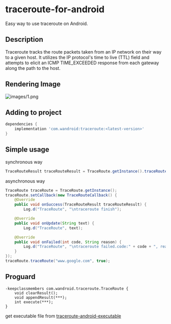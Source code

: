 # traceroute-for-android 
Easy way to use traceroute on Android.

## Description

Traceroute tracks the route packets taken from an IP network on their way to a given host. It utilizes the IP protocol's time to live (TTL) field and attempts to elicit an ICMP TIME_EXCEEDED response from each gateway along the path to the host.

## Rendering Image

![images/1.png](images/1.png)

## Adding to project

```groovy
dependencies {
    implementation 'com.wandroid:traceroute:<latest-version>'
}
```

## Simple usage

synchronous way

```java
TraceRouteResult traceRouteResult = TraceRoute.getInstance().traceRoute("www.google.com");
```

asynchronous way

```java
TraceRoute traceRoute = TraceRoute.getInstance();
traceRoute.setCallback(new TraceRouteCallback() {
    @Override
    public void onSuccess(TraceRouteResult traceRouteResult) {
        Log.d("TraceRoute", "\ntraceroute finish");

    @Override
    public void onUpdate(String text) {
        Log.d("TraceRoute", text);

    @Override
    public void onFailed(int code, String reason) {
        Log.d("TraceRoute", "\ntraceroute failed.code:" + code + ", reason:" + reason);
    }
});
traceRoute.traceRoute("www.google.com", true);
```

## Proguard

```proguard
-keepclassmembers com.wandroid.traceroute.TraceRoute {
    void clearResult();
    void appendResult(***);
    int execute(***);
}
```

get executable file from [traceroute-android-executable](https://github.com/wangjing53406/traceroute-android-executable)
